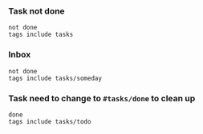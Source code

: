 ### Task not done
```tasks
not done
tags include tasks
```

### Inbox
```tasks
not done
tags include tasks/someday
```

### Task need to change to `#tasks/done` to clean up
```tasks
done
tags include tasks/todo
```
